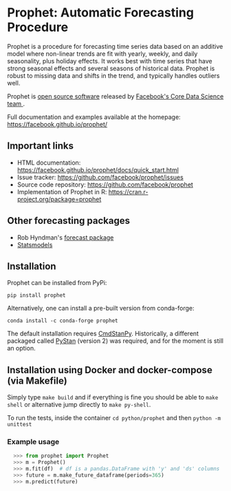 # Prophet: Automatic Forecasting Procedure

Prophet is a procedure for forecasting time series data based on an additive model where non-linear trends are fit with yearly, weekly, and daily seasonality, plus holiday effects. It works best with time series that have strong seasonal effects and several seasons of historical data. Prophet is robust to missing data and shifts in the trend, and typically handles outliers well.

Prophet is [open source software](https://code.facebook.com/projects/>)  released by [Facebook's Core Data Science team ](https://research.fb.com/category/data-science/).

Full documentation and examples available at the homepage: https://facebook.github.io/prophet/

## Important links

- HTML documentation: https://facebook.github.io/prophet/docs/quick_start.html
- Issue tracker: https://github.com/facebook/prophet/issues
- Source code repository: https://github.com/facebook/prophet
- Implementation of Prophet in R: https://cran.r-project.org/package=prophet

## Other forecasting packages

- Rob Hyndman's [forecast package](http://robjhyndman.com/software/forecast/)
- [Statsmodels](http://statsmodels.sourceforge.net/)

## Installation

Prophet can be installed from PyPi:
```shell
pip install prophet
```
Alternatively, one can install a pre-built version from conda-forge:
```shell
conda install -c conda-forge prophet
```

The default installation requires [CmdStanPy](https://cmdstanpy.readthedocs.io/en/v1.0.0/).
Historically, a different packaged called [PyStan](https://pystan2.readthedocs.io/en/latest/installation_beginner.html) (version 2) was required,
and for the moment is still an option.

## Installation using Docker and docker-compose (via Makefile)

Simply type `make build` and if everything is fine you should be able to `make shell` or alternative jump directly to `make py-shell`.

To run the tests, inside the container `cd python/prophet` and then `python -m unittest`

### Example usage

```python
  >>> from prophet import Prophet
  >>> m = Prophet()
  >>> m.fit(df)  # df is a pandas.DataFrame with 'y' and 'ds' columns
  >>> future = m.make_future_dataframe(periods=365)
  >>> m.predict(future)
  ```
